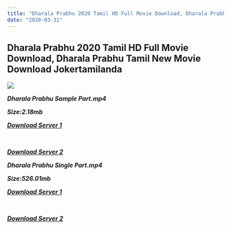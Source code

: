 ```yaml
---
title: "Dharala Prabhu 2020 Tamil HD Full Movie Download, Dharala Prabhu Tamil New Movie Download Jokertamilanda"
date: "2020-03-31"
---
```


## Dharala Prabhu 2020 Tamil HD Full Movie Download, Dharala Prabhu Tamil New Movie Download Jokertamilanda

![](https://images.moviebuff.com/6bb6cc40-a66d-4444-a310-100a57078455?w=1000)

**_Dharala Prabhu Sample Part.mp4_**

**_Size:2.18mb_**

**_[Download Server 1](http://c1.wetransfer.vip/files/Tamil{a3b04ca4513862e5e6faa05865f310bf9da13080b46bbc045b167bb82cb0d9ff}20Movies/Tamil{a3b04ca4513862e5e6faa05865f310bf9da13080b46bbc045b167bb82cb0d9ff}202020{a3b04ca4513862e5e6faa05865f310bf9da13080b46bbc045b167bb82cb0d9ff}20Movies/Dharala{a3b04ca4513862e5e6faa05865f310bf9da13080b46bbc045b167bb82cb0d9ff}20Prabhu{a3b04ca4513862e5e6faa05865f310bf9da13080b46bbc045b167bb82cb0d9ff}20(2020)/Dharala{a3b04ca4513862e5e6faa05865f310bf9da13080b46bbc045b167bb82cb0d9ff}20Prabhu{a3b04ca4513862e5e6faa05865f310bf9da13080b46bbc045b167bb82cb0d9ff}20(2020){a3b04ca4513862e5e6faa05865f310bf9da13080b46bbc045b167bb82cb0d9ff}20Proper{a3b04ca4513862e5e6faa05865f310bf9da13080b46bbc045b167bb82cb0d9ff}20HDRip/Dharala{a3b04ca4513862e5e6faa05865f310bf9da13080b46bbc045b167bb82cb0d9ff}20Prabhu{a3b04ca4513862e5e6faa05865f310bf9da13080b46bbc045b167bb82cb0d9ff}20(2020){a3b04ca4513862e5e6faa05865f310bf9da13080b46bbc045b167bb82cb0d9ff}20Sample{a3b04ca4513862e5e6faa05865f310bf9da13080b46bbc045b167bb82cb0d9ff}20(640x360).mp4)_**

**_[  
](http://c1.wetransfer.vip/files/Tamil{a3b04ca4513862e5e6faa05865f310bf9da13080b46bbc045b167bb82cb0d9ff}20Movies/Tamil{a3b04ca4513862e5e6faa05865f310bf9da13080b46bbc045b167bb82cb0d9ff}202020{a3b04ca4513862e5e6faa05865f310bf9da13080b46bbc045b167bb82cb0d9ff}20Movies/Dharala{a3b04ca4513862e5e6faa05865f310bf9da13080b46bbc045b167bb82cb0d9ff}20Prabhu{a3b04ca4513862e5e6faa05865f310bf9da13080b46bbc045b167bb82cb0d9ff}20(2020)/Dharala{a3b04ca4513862e5e6faa05865f310bf9da13080b46bbc045b167bb82cb0d9ff}20Prabhu{a3b04ca4513862e5e6faa05865f310bf9da13080b46bbc045b167bb82cb0d9ff}20(2020){a3b04ca4513862e5e6faa05865f310bf9da13080b46bbc045b167bb82cb0d9ff}20Proper{a3b04ca4513862e5e6faa05865f310bf9da13080b46bbc045b167bb82cb0d9ff}20HDRip/Dharala{a3b04ca4513862e5e6faa05865f310bf9da13080b46bbc045b167bb82cb0d9ff}20Prabhu{a3b04ca4513862e5e6faa05865f310bf9da13080b46bbc045b167bb82cb0d9ff}20(2020){a3b04ca4513862e5e6faa05865f310bf9da13080b46bbc045b167bb82cb0d9ff}20Sample{a3b04ca4513862e5e6faa05865f310bf9da13080b46bbc045b167bb82cb0d9ff}20(640x360).mp4)_**

**_[Download Server 2](http://c1.wetransfer.vip/files/Tamil{a3b04ca4513862e5e6faa05865f310bf9da13080b46bbc045b167bb82cb0d9ff}20Movies/Tamil{a3b04ca4513862e5e6faa05865f310bf9da13080b46bbc045b167bb82cb0d9ff}202020{a3b04ca4513862e5e6faa05865f310bf9da13080b46bbc045b167bb82cb0d9ff}20Movies/Dharala{a3b04ca4513862e5e6faa05865f310bf9da13080b46bbc045b167bb82cb0d9ff}20Prabhu{a3b04ca4513862e5e6faa05865f310bf9da13080b46bbc045b167bb82cb0d9ff}20(2020)/Dharala{a3b04ca4513862e5e6faa05865f310bf9da13080b46bbc045b167bb82cb0d9ff}20Prabhu{a3b04ca4513862e5e6faa05865f310bf9da13080b46bbc045b167bb82cb0d9ff}20(2020){a3b04ca4513862e5e6faa05865f310bf9da13080b46bbc045b167bb82cb0d9ff}20Proper{a3b04ca4513862e5e6faa05865f310bf9da13080b46bbc045b167bb82cb0d9ff}20HDRip/Dharala{a3b04ca4513862e5e6faa05865f310bf9da13080b46bbc045b167bb82cb0d9ff}20Prabhu{a3b04ca4513862e5e6faa05865f310bf9da13080b46bbc045b167bb82cb0d9ff}20(2020){a3b04ca4513862e5e6faa05865f310bf9da13080b46bbc045b167bb82cb0d9ff}20Sample{a3b04ca4513862e5e6faa05865f310bf9da13080b46bbc045b167bb82cb0d9ff}20(640x360).mp4)_**

**_Dharala Prabhu Single Part.mp4_**

**_Size:526.01mb_**

**_[Download Server 1](http://c8.wetransfer.vip/files/Dharala{a3b04ca4513862e5e6faa05865f310bf9da13080b46bbc045b167bb82cb0d9ff}20Prabhu{a3b04ca4513862e5e6faa05865f310bf9da13080b46bbc045b167bb82cb0d9ff}20(2020).mp4)_**

**_[  
](http://c8.wetransfer.vip/files/Dharala{a3b04ca4513862e5e6faa05865f310bf9da13080b46bbc045b167bb82cb0d9ff}20Prabhu{a3b04ca4513862e5e6faa05865f310bf9da13080b46bbc045b167bb82cb0d9ff}20(2020).mp4)_**

**_[Download Server 2](http://c8.wetransfer.vip/files/Dharala{a3b04ca4513862e5e6faa05865f310bf9da13080b46bbc045b167bb82cb0d9ff}20Prabhu{a3b04ca4513862e5e6faa05865f310bf9da13080b46bbc045b167bb82cb0d9ff}20(2020).mp4)_**
